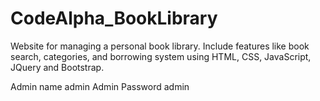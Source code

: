 # CodeAlpha_BookLibrary
Website for managing a personal book library. Include features like book search, categories, and borrowing system using HTML, CSS, JavaScript, JQuery and Bootstrap.

Admin name admin
Admin Password admin
